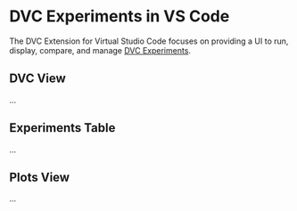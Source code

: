 # DVC Experiments in VS Code

The DVC Extension for Virtual Studio Code focuses on providing a UI to run,
display, compare, and manage [DVC Experiments].

[dvc experiments]: /doc/user-guide/experiment-management/experiments-overview

## DVC View

...

## Experiments Table

...

## Plots View

...
